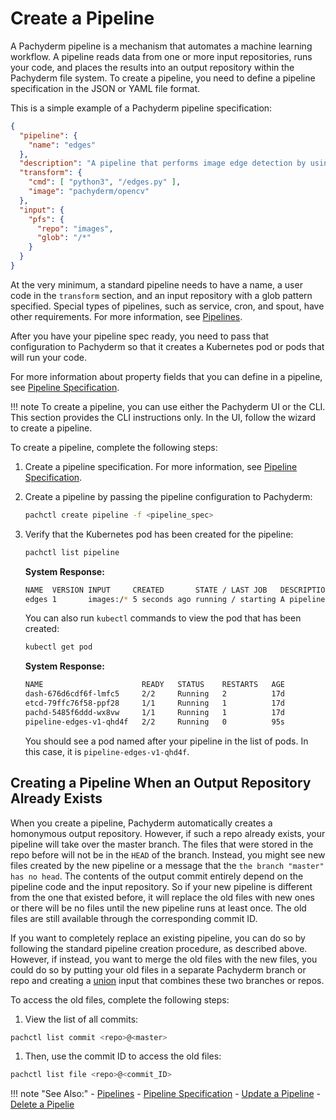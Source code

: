 # Create a Pipeline

A Pachyderm pipeline is a mechanism that automates a machine learning workflow.
A pipeline reads data from one or more input repositories, runs your code, and
places the results into an output repository within the Pachyderm file system.
To create a pipeline, you need to define a pipeline specification in the JSON
or YAML file format.

This is a simple example of a Pachyderm pipeline specification:

```json
{
  "pipeline": {
    "name": "edges"
  },
  "description": "A pipeline that performs image edge detection by using the OpenCV library.",
  "transform": {
    "cmd": [ "python3", "/edges.py" ],
    "image": "pachyderm/opencv"
  },
  "input": {
    "pfs": {
      "repo": "images",
      "glob": "/*"
    }
  }
}
```

At the very minimum, a standard pipeline needs to have a name, a user code
in the `transform` section, and an input
repository with a glob pattern specified. Special types
of pipelines, such as service, cron, and spout,
have other requirements.
For more information, see [Pipelines](../../concepts/pipeline-concepts/pipeline/).

After you have your pipeline spec ready, you need to pass that configuration
to Pachyderm so that it creates a Kubernetes pod or pods that will run your code.

For more information about property fields that you can define in a pipeline,
see [Pipeline Specification](../../reference/pipeline_spec/).

!!! note
    To create a pipeline, you can use either the Pachyderm UI or the CLI.
    This section provides the CLI instructions only. In the UI, follow the
    wizard to create a pipeline.

To create a pipeline, complete the following steps:

1. Create a pipeline specification. For more information, see
[Pipeline Specification](../../reference/pipeline_spec/).

1. Create a pipeline by passing the pipeline configuration to Pachyderm:

   ```bash
   pachctl create pipeline -f <pipeline_spec>
   ```

1. Verify that the Kubernetes pod has been created for the pipeline:

   ```bash
   pachctl list pipeline
   ```

   **System Response:**

   ```bash
   NAME  VERSION INPUT     CREATED       STATE / LAST JOB   DESCRIPTION
   edges 1       images:/* 5 seconds ago running / starting A pipeline that performs image edge detection by using the OpenCV library.
   ```

   You can also run `kubectl` commands to view the pod that has been created:

   ```bash
   kubectl get pod
   ```

   **System Response:**

   ```bash
   NAME                      READY   STATUS    RESTARTS   AGE
   dash-676d6cdf6f-lmfc5     2/2     Running   2          17d
   etcd-79ffc76f58-ppf28     1/1     Running   1          17d
   pachd-5485f6ddd-wx8vw     1/1     Running   1          17d
   pipeline-edges-v1-qhd4f   2/2     Running   0          95s
   ```

   You should see a pod named after your pipeline in the list of pods.
   In this case, it is `pipeline-edges-v1-qhd4f`.


## Creating a Pipeline When an Output Repository Already Exists

When you create a pipeline, Pachyderm automatically creates a homonymous output
repository. However, if such a repo already exists, your pipeline will take
over the master branch. The files that were stored in the repo before
will not be in the `HEAD` of the branch. Instead, you might see new files
created by the new pipeline or a message
that the `the branch "master" has no head`. The
contents of the output commit entirely depend on the pipeline code and the
input repository. So if your new pipeline is different from the one that
existed before, it will replace the old files with new ones or there will be
no files until the new pipeline runs at least once. The old files are still
available through the corresponding commit ID.

If you want to completely replace an existing pipeline, you can do so by
following the standard pipeline creation procedure, as described above. However,
if instead, you want to merge the old files with the new files, you could
do so by putting your old files in a separate Pachyderm branch or repo and
creating a [union](../concepts/pipeline-concepts/datum/cross-union/#union-input) input that combines these two branches or repos.

To access the old files, complete the following steps:

1. View the list of all commits:

```bash
pachctl list commit <repo>@<master>
```

1. Then, use the commit ID to access the old files:

```bash
pachctl list file <repo>@<commit_ID>
```

!!! note "See Also:"
    - [Pipelines](../../concepts/pipeline-concepts/pipeline/)
    - [Pipeline Specification](../../reference/pipeline_spec/)
    - [Update a Pipeline](../updating_pipelines/)
    - [Delete a Pipelie](../delete-pipeline/)
